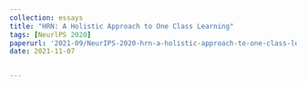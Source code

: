 ```yaml
---
collection: essays
title: "HRN: A Holistic Approach to One Class Learning"
tags: [NeurlPS 2020]
paperurl: '2021-09/NeurIPS-2020-hrn-a-holistic-approach-to-one-class-learning-Paper.pdf'
date: 2021-11-07


---
```



